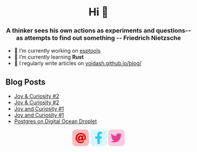 <h1 align="center">Hi 👋</h1>
<h3 align="center">A thinker sees his own actions as experiments and questions--as attempts to find out something -- Friedrich Nietzsche</h3>

- 🔭 I’m currently working on [esptools](https://twitter.com/esp_tools)
- 🌱 I’m currently learning **Rust**
- 📝 I regularly write articles on [voidash.github.io/blog/](https://voidash.github.io/blog/)


<h2 align="left"> Blog Posts</h2>
 
<!-- BLOG-POST-LIST:START -->
- [Joy &amp; Curiosity #2](https://thapa-ashish.com.np/blog/joy-and-curiosity/2025/2/)
- [Joy &amp; Curiosity #2](https://thapa-ashish.com.np/blog/joy-and-curiosity/2025/2/)
- [Joy and Curiosity #1](https://thapa-ashish.com.np/blog/joy-and-curiosity/2025/1/)
- [Joy and Curiosity #1](https://thapa-ashish.com.np/blog/joy-and-curiosity/2025/1/)
- [Postgres on Digital Ocean Droplet](https://thapa-ashish.com.np/blog/posts/2023/postgres-on-digital-ocean-droplet/)
<!-- BLOG-POST-LIST:END -->



<p align="center">
  <a target= "_blank" href="mailto:ashish.thapa477@gmail.com" alt="Mail"><img height='45' src="./icons/email.png"></a>
  <a target= "_blank" href="https://www.facebook.com/voidash" alt="Facebook"><img height='45' src="./icons/facebook.png"></a>
  <a target= "_blank" href="https://twitter.com/rifeash" alt="Twitter"><img height='45' src="./icons/twitter.png"></a>
</p>



